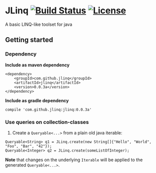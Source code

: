 # JLinq [![Build Status](https://travis-ci.org/JLinq/JLinq.svg?branch=master)](https://travis-ci.org/JLinq/JLinq) [![License](http://img.shields.io/:license-apache-blue.svg)](http://www.apache.org/licenses/LICENSE-2.0.html)
A basic LINQ-like toolset for java 

## Getting started
### Dependency
**Include as maven dependency**
```
<dependency>
    <groupId>com.github.jlinq</groupId>
    <artifactId>jlinq</artifactId>
    <version>0.0.3a</version>
</dependency>
```
**Include as gradle dependency**
```
compile 'com.github.jlinq:jlinq:0.0.3a'
```
### Use queries on collection-classes
1. Create a ``Queryable<...>`` from a plain old java iterable:
```
Queryable<String> q1 = JLinq.create(new String[]{"Hello", "World", "Foo", "Bar", "42"});
Queryable<Integer> q2 = JLinq.create(someListOfInteger);
```
**Note** that changes on the underlying ``Iterable`` will be applied to the generated ``Queryable<...>``.
